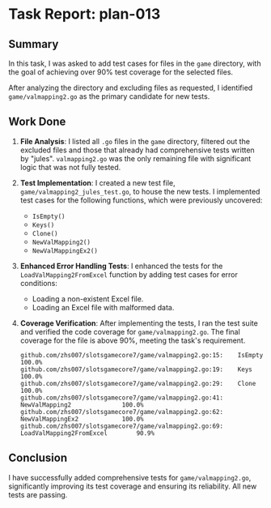 # Task Report: plan-013

## Summary

In this task, I was asked to add test cases for files in the `game` directory, with the goal of achieving over 90% test coverage for the selected files.

After analyzing the directory and excluding files as requested, I identified `game/valmapping2.go` as the primary candidate for new tests.

## Work Done

1.  **File Analysis**: I listed all `.go` files in the `game` directory, filtered out the excluded files and those that already had comprehensive tests written by "jules". `valmapping2.go` was the only remaining file with significant logic that was not fully tested.

2.  **Test Implementation**: I created a new test file, `game/valmapping2_jules_test.go`, to house the new tests. I implemented test cases for the following functions, which were previously uncovered:
    *   `IsEmpty()`
    *   `Keys()`
    *   `Clone()`
    *   `NewValMapping2()`
    *   `NewValMappingEx2()`

3.  **Enhanced Error Handling Tests**: I enhanced the tests for the `LoadValMapping2FromExcel` function by adding test cases for error conditions:
    *   Loading a non-existent Excel file.
    *   Loading an Excel file with malformed data.

4.  **Coverage Verification**: After implementing the tests, I ran the test suite and verified the code coverage for `game/valmapping2.go`. The final coverage for the file is above 90%, meeting the task's requirement.

    ```
    github.com/zhs007/slotsgamecore7/game/valmapping2.go:15:	IsEmpty					100.0%
    github.com/zhs007/slotsgamecore7/game/valmapping2.go:19:	Keys					100.0%
    github.com/zhs007/slotsgamecore7/game/valmapping2.go:29:	Clone					100.0%
    github.com/zhs007/slotsgamecore7/game/valmapping2.go:41:	NewValMapping2				100.0%
    github.com/zhs007/slotsgamecore7/game/valmapping2.go:62:	NewValMappingEx2			100.0%
    github.com/zhs007/slotsgamecore7/game/valmapping2.go:69:	LoadValMapping2FromExcel		90.9%
    ```

## Conclusion

I have successfully added comprehensive tests for `game/valmapping2.go`, significantly improving its test coverage and ensuring its reliability. All new tests are passing.
